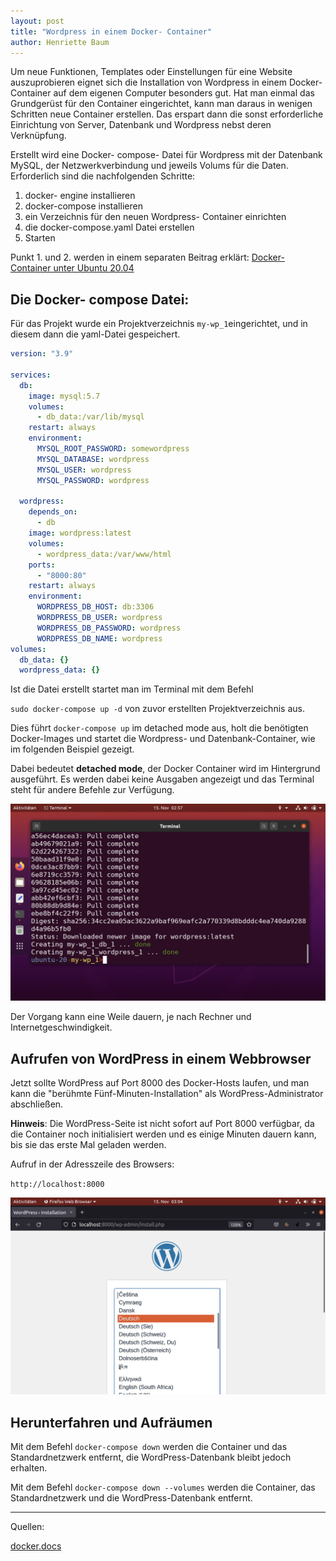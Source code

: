```yaml
---
layout: post
title: "Wordpress in einem Docker- Container"
author: Henriette Baum
---
```


Um neue Funktionen, Templates oder Einstellungen für eine Website auszuprobieren eignet sich die Installation von Wordpress in einem Docker- Container auf dem eigenen Computer besonders gut. Hat man einmal das Grundgerüst für den Container eingerichtet, kann man daraus in wenigen Schritten neue Container erstellen. Das erspart dann die sonst erforderliche Einrichtung von Server, Datenbank und Wordpress nebst deren Verknüpfung.

Erstellt wird eine Docker- compose- Datei für Wordpress mit der Datenbank MySQL, der Netzwerkverbindung und jeweils Volums für die Daten. Erforderlich sind die nachfolgenden Schritte:

1. docker- engine installieren
2. docker-compose installieren
3. ein Verzeichnis für den neuen Wordpress- Container einrichten
4. die docker-compose.yaml Datei erstellen
5. Starten

Punkt 1. und 2. werden in einem separaten Beitrag erklärt: 
[Docker- Container unter Ubuntu 20.04](https://github.com/henrietteBaum/henrietteBaum.github.io/blob/main/_posts/2021-12-21-ubuntu-20-04-docker.md)

## Die Docker- compose Datei:

Für das Projekt wurde ein Projektverzeichnis `my-wp_1`eingerichtet,  und in diesem dann die yaml-Datei gespeichert.

```yaml
version: "3.9"
    
services:
  db:
    image: mysql:5.7
    volumes:
      - db_data:/var/lib/mysql
    restart: always
    environment:
      MYSQL_ROOT_PASSWORD: somewordpress
      MYSQL_DATABASE: wordpress
      MYSQL_USER: wordpress
      MYSQL_PASSWORD: wordpress
    
  wordpress:
    depends_on:
      - db
    image: wordpress:latest
    volumes:
      - wordpress_data:/var/www/html
    ports:
      - "8000:80"
    restart: always
    environment:
      WORDPRESS_DB_HOST: db:3306
      WORDPRESS_DB_USER: wordpress
      WORDPRESS_DB_PASSWORD: wordpress
      WORDPRESS_DB_NAME: wordpress
volumes:
  db_data: {}
  wordpress_data: {}
```



Ist die Datei erstellt startet man im Terminal mit dem Befehl 

`sudo docker-compose up -d`  von zuvor erstellten Projektverzeichnis aus.

Dies führt `docker-compose up` im detached mode aus, holt die benötigten Docker-Images und startet die Wordpress- und Datenbank-Container, wie im folgenden Beispiel gezeigt.

Dabei bedeutet **detached mode**, der Docker Container wird im Hintergrund ausgeführt. Es werden dabei keine Ausgaben angezeigt und das Terminal steht für andere Befehle zur Verfügung.

![image-ubuntu-terminal, start docker-compose](/assets/images/docker-compose-wordpress/image-20211115025739348.png)

Der Vorgang kann eine Weile dauern, je nach Rechner und Internetgeschwindigkeit.

## Aufrufen von WordPress in einem Webbrowser

Jetzt sollte WordPress auf Port 8000 des Docker-Hosts laufen, und man kann die "berühmte Fünf-Minuten-Installation" als WordPress-Administrator abschließen.

**Hinweis**: Die WordPress-Seite ist nicht sofort auf Port 8000 verfügbar, da die Container noch initialisiert werden und es einige Minuten dauern kann, bis sie das erste Mal geladen werden.

Aufruf in der Adresszeile des Browsers:

`http://localhost:8000`



![image: wordpress-setup in browser](/assets/images/docker-compose-wordpress/image-20211115030454190.png)



## Herunterfahren und Aufräumen

Mit dem Befehl `docker-compose down`  werden die Container und das Standardnetzwerk entfernt, die WordPress-Datenbank bleibt jedoch erhalten.

Mit dem Befehl `docker-compose down --volumes`  werden die Container, das Standardnetzwerk und die WordPress-Datenbank entfernt.



___

Quellen:

[docker.docs](https://docs.docker.com/samples/wordpress/)
